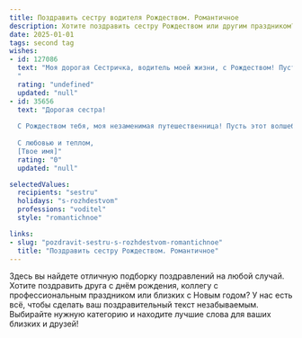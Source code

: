 ```yaml
---
title: Поздравить сестру водителя Рождеством. Романтичное
description: Хотите поздравить сестру Рождеством или другим праздником? Наш ИИ создаст незабываемое поздравление, а вы обязательно выделитесь среди других.  
date: 2025-01-01
tags: second tag
wishes:
- id: 127086
  text: "Моя дорогая Сестричка, водитель моей жизни, с Рождеством! Пусть в этот волшебный праздник  твои дороги будут  усыпаны не снегом, а счастьем и любовью, а каждый поворот судьбы приведёт тебя к новым радостям и чудесам.  Пусть звёзды на небе сияют для тебя так же ярко, как и твои глаза, наполненные  добром и нежностью.  Я люблю тебя!
  "
  rating: "undefined"
  updated: "null"
- id: 35656
  text: "Дорогая сестра!
  
  С Рождеством тебя, моя незаменимая путешественница! Пусть этот волшебный праздник наполнит твою жизнь светом и теплом, как свет фар, освещающих путь в ночном путешествии. Желаю, чтобы каждый твой маршрут был безопасным, а каждый поворот — удачным. Пусть в сердце твоем всегда будет уют, как в салоне твоего автомобиля, и пусть рядом будут только настоящие спутники, готовые поддержать и разделить радость с тобой.
  
  С любовью и теплом,
  [Твое имя]"
  rating: "0"
  updated: "null"

selectedValues:
  recipients: "sestru"
  holidays: "s-rozhdestvom"
  professions: "voditel"
  style: "romantichnoe"

links:
- slug: "pozdravit-sestru-s-rozhdestvom-romantichnoe"
  title: "Поздравить сестру Рождеством. Романтичное"
---
```


Здесь вы найдете отличную подборку поздравлений на любой случай. 
Хотите поздравить друга с днём рождения, коллегу с профессиональным праздником или близких с Новым годом? У нас есть всё, чтобы сделать ваш поздравительный текст незабываемым. Выбирайте нужную категорию и находите лучшие слова для ваших близких и друзей!
